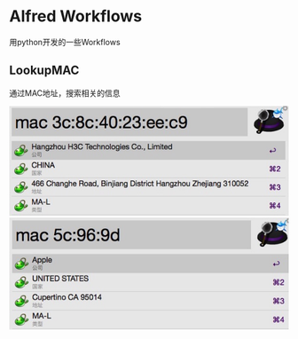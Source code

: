 # Alfred Workflows
用python开发的一些Workflows

## LookupMAC
通过MAC地址，搜索相关的信息

![Image1](./images/LookupMAC1.jpeg)
![Image1](./images/LookupMAC2.jpeg)
